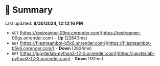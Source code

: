 # 📖 Summary
Last updated: **8/30/2024, 12:13:16 PM**

- `GET` [https://restreamer-09gx.onrender.com](https://restreamer-09gx.onrender.com) - **Up** (22643ms)
- `GET` [https://filestreambot-b5k6.onrender.com/](https://filestreambot-b5k6.onrender.com/) - **Down** (2824ms)
- `GET` [https://jupyterlab-python3-12-3.onrender.com](https://jupyterlab-python3-12-3.onrender.com) - **Down** (181ms)
